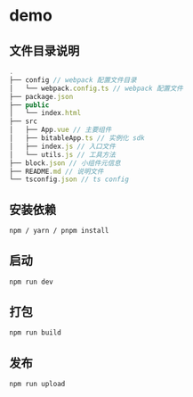 # demo

## 文件目录说明

```ts
.
├── config // webpack 配置文件目录
│   └── webpack.config.ts // webpack 配置文件
├── package.json
├── public
│   └── index.html
├── src
│   ├── App.vue // 主要组件
│   ├── bitableApp.ts // 实例化 sdk
│   ├── index.js // 入口文件
│   └── utils.js // 工具方法
├── block.json // 小组件元信息
├── README.md // 说明文件
└── tsconfig.json // ts config
```

## 安装依赖

```sh
npm / yarn / pnpm install
```

## 启动

```sh
npm run dev
```

## 打包

```sh
npm run build
```

## 发布

```sh
npm run upload
```
